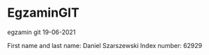 # EgzaminGIT
egzamin git 19-06-2021

First name and last name: Daniel Szarszewski
Index number: 62929
